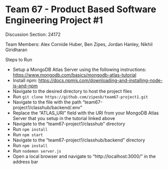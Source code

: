 # Team 67 - Product Based Software Engineering Project #1

Discussion Section: 24172	

Team Members:
  Alex Cornide Huber, Ben Zipes, Jordan Hanley, Nikhil Giridharan

Steps to Run
- Setup a MongoDB Atlas Server using the following instructions: https://www.mongodb.com/basics/mongodb-atlas-tutorial
- Install npm: https://docs.npmjs.com/downloading-and-installing-node-js-and-npm
- Navigate to the desired directory to host the project files
- Run ```git clone https://github.com/zipesb/team67-project1.git```
- Navigate to the file with the path “team67-project1/classhub/backend/.env”
- Replace the “ATLAS_URI” field with the URI from your MongoDB Atlas Server that you setup in the tutorial linked above
- Navigate to the “team67-project1/classhub” directory
- Run ```npm install```
- Run ```npm start```
- Navigate to the “team67-project1/classhub/backend” directory
- Run ```npm install```
- Run ```nodemon server.js```
- Open a local browser and navigate to “http://localhost:3000/” in the address bar
